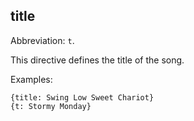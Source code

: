 ## title

Abbreviation: `t`.

This directive defines the title of the song.

Examples:

    {title: Swing Low Sweet Chariot}
    {t: Stormy Monday}
